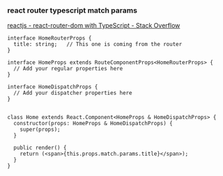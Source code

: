 ###  react router typescript match params


[reactjs - react-router-dom with TypeScript - Stack Overflow](https://stackoverflow.com/questions/44118060/react-router-dom-with-typescript "reactjs - react-router-dom with TypeScript - Stack Overflow")


 

```
interface HomeRouterProps {
  title: string;   // This one is coming from the router
}

interface HomeProps extends RouteComponentProps<HomeRouterProps> {
  // Add your regular properties here
}

interface HomeDispatchProps {
  // Add your dispatcher properties here
}


class Home extends React.Component<HomeProps & HomeDispatchProps> {
  constructor(props: HomeProps & HomeDispatchProps) {
    super(props);
  }

  public render() {
    return (<span>{this.props.match.params.title}</span>);
  }
}
```
